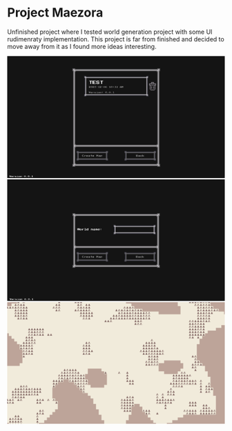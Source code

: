 # Project Maezora

Unfinished project where I tested world generation project with some UI rudimenraty implementation. This project is far from finished and decided to move away from it as I found more ideas interesting.

![Alt text](image.png)
![Alt text](image-1.png)
![Alt text](image-2.png)